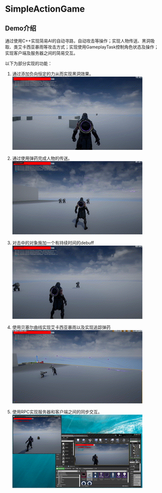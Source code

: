 # SimpleActionGame

## Demo介绍

通过使用C++实现简易AI的自动寻路，自动攻击等操作；实现人物传送、黑洞吸取、类艾卡西亚暴雨等攻击方式；实现使用GameplayTask控制角色状态及操作；实现客户端及服务器之间的简易交互。

以下为部分实现的功能：

1. 通过添加负向恒定的力从而实现黑洞效果。
![黑洞](./Photo/BH.gif)

2. 通过使用弹药完成人物的传送。
![传送](./Photo/Dash.gif)

3. 对击中的对象施加一个有持续时间的debuff
![点燃效果](./Photo/Effect.gif)

4. 使用贝塞尔曲线实现艾卡西亚暴雨以及实现追踪弹药
![艾卡西亚暴雨](./Photo/Ica.gif)

5. 使用RPC实现服务器和客户端之间的同步交互。
![服务器与客户端之间的交互](./Photo/Server.gif)
